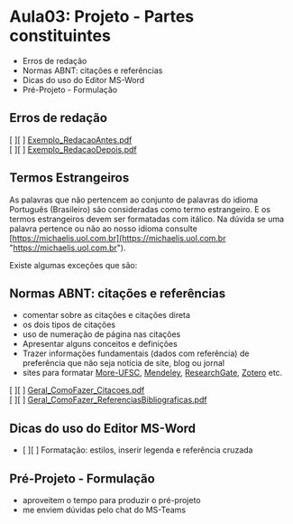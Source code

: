 # Aula03: Projeto - Partes constituintes  

- Erros de redação  
- Normas ABNT: citações e referências  
- Dicas do uso do Editor MS-Word  
- Pré-Projeto - Formulação  

## Erros de redação

[ ][ ] [Exemplo_RedacaoAntes.pdf](Material/Exemplo_RedacaoAntes.pdf "Exemplo_RedacaoAntes.pdf")  
[ ][ ] [Exemplo_RedacaoDepois.pdf](Material/Exemplo_RedacaoDepois.pdf "Exemplo_RedacaoDepois.pdf")  

## Termos Estrangeiros

As palavras que não pertencem ao conjunto de palavras do idioma Português (Brasileiro) são consideradas como termo estrangeiro. E os termos estrangeiros devem ser formatadas com itálico. Na dúvida se uma palavra pertence ou não ao nosso idioma consulte [https://michaelis.uol.com.br](https://michaelis.uol.com.br "https://michaelis.uol.com.br").  

<!-- FIXME: material sobre lista de palavras que não são em itálico -->
Existe algumas exceções que são:

## Normas ABNT: citações e referências

- comentar sobre as citações e citações direta  
- os dois tipos de citações  
- uso de numeração de página nas citações  
- Apresentar alguns conceitos e definições  
- Trazer informações fundamentais (dados com referência) de preferência que não seja notícia de site, blog ou jornal  
- sites para formatar [More-UFSC](<https://more.ufsc.br/inicio> "More-UFSC"), [Mendeley](<https://www.mendeley.com> "Mendeley"), [ResearchGate](<https://www.researchgate.net> "ResearchGate"), [Zotero](<https://www.zotero.org> "Zotero") etc.  

[ ][ ] [Geral_ComoFazer_Citacoes.pdf](Material/Geral_ComoFazer_Citacoes.pdf "Geral_ComoFazer_Citacoes.pdf")  
[ ][ ] [Geral_ComoFazer_ReferenciasBibliograficas.pdf](Material/Geral_ComoFazer_ReferenciasBibliograficas.pdf "Geral_ComoFazer_ReferenciasBibliograficas.pdf")  

## Dicas do uso do Editor MS-Word

- [ ][ ] Formatação: estilos, inserir legenda e referência cruzada  

## Pré-Projeto - Formulação  

- aproveitem o tempo para produzir o pré-projeto  
- me enviem dúvidas pelo chat do MS-Teams  

<!-- 
- falar sobre a ficha de avaliação  
- SIS falar da diferença do TCC Acadêmico para o Aplicado  
  - descrever o problema da tua empresa (descrever como acontece agora)  
  - na justificativa deve dizer o que está pensando em melhorar  
  - se for pensar no problema por sua conta é acadêmico, mas se você for fazer uma entrevista com o usuário, ver os requisitos é aplicado  
- mas vamos conversar melhor na semana que vem  
-->
